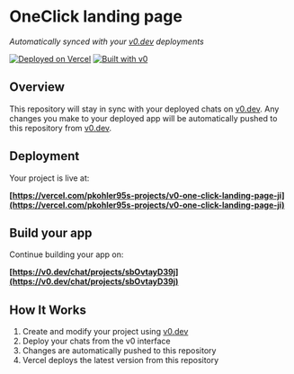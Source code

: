 # OneClick landing page

*Automatically synced with your [v0.dev](https://v0.dev) deployments*

[![Deployed on Vercel](https://img.shields.io/badge/Deployed%20on-Vercel-black?style=for-the-badge&logo=vercel)](https://vercel.com/pkohler95s-projects/v0-one-click-landing-page-ji)
[![Built with v0](https://img.shields.io/badge/Built%20with-v0.dev-black?style=for-the-badge)](https://v0.dev/chat/projects/sbOvtayD39j)

## Overview

This repository will stay in sync with your deployed chats on [v0.dev](https://v0.dev).
Any changes you make to your deployed app will be automatically pushed to this repository from [v0.dev](https://v0.dev).

## Deployment

Your project is live at:

**[https://vercel.com/pkohler95s-projects/v0-one-click-landing-page-ji](https://vercel.com/pkohler95s-projects/v0-one-click-landing-page-ji)**

## Build your app

Continue building your app on:

**[https://v0.dev/chat/projects/sbOvtayD39j](https://v0.dev/chat/projects/sbOvtayD39j)**

## How It Works

1. Create and modify your project using [v0.dev](https://v0.dev)
2. Deploy your chats from the v0 interface
3. Changes are automatically pushed to this repository
4. Vercel deploys the latest version from this repository
